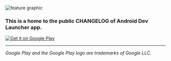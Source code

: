 ![feature graphic](https://user-images.githubusercontent.com/6371716/196663870-04d651da-bd3a-42f7-9346-36d828439870.png)


### This is a home to the public CHANGELOG of Android Dev Launcher app.

<a href='https://play.google.com/store/apps/details?id=com.hikapps.adl&pcampaignid=pcampaignidMKT-Other-global-all-co-prtnr-py-PartBadge-Mar2515-1'><img alt='Get it on Google Play' src='https://play.google.com/intl/en_us/badges/static/images/badges/en_badge_web_generic.png'/></a>

---

_Google Play and the Google Play logo are trademarks of Google LLC._
